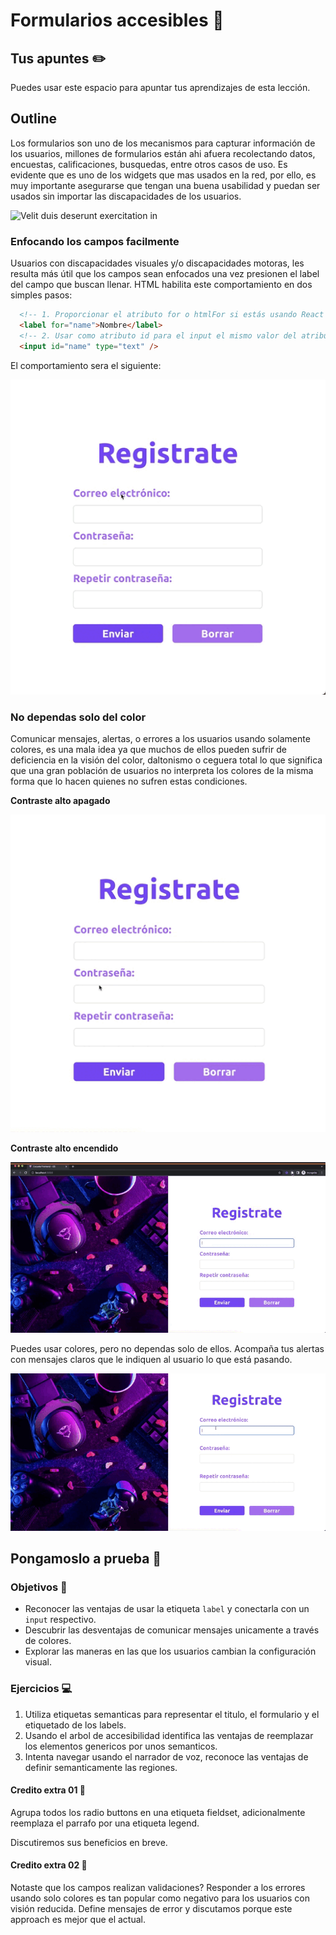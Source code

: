 # Formularios accesibles 📝

## Tus apuntes ✏️

Puedes usar este espacio para apuntar tus aprendizajes de esta lección.


## Outline

Los formularios son uno de los mecanismos para capturar información de los usuarios, millones de formularios están ahi afuera recolectando datos, encuestas, calificaciones, busquedas, entre otros casos de uso. Es evidente que es uno de los widgets que mas usados en la red, por ello, es muy importante asegurarse que tengan una buena usabilidad y puedan ser usados sin importar las discapacidades de los usuarios.

![Velit duis deserunt exercitation in](https://via.placeholder.com/500x500/000/FFF)

### Enfocando los campos facilmente

Usuarios con discapacidades visuales y/o discapacidades motoras, les resulta más útil que los campos sean enfocados una vez presionen el label del campo que buscan llenar. HTML habilita este comportamiento en dos simples pasos:

```html
  <!-- 1. Proporcionar el atributo for o htmlFor si estás usando React para la etiqueta label  -->
  <label for="name">Nombre</label>
  <!-- 2. Usar como atributo id para el input el mismo valor del atributo for usado en el label  -->
  <input id="name" type="text" />
```

El comportamiento sera el siguiente:

![Enfocando los campos de un formulario tocando sus labels](./assets/label-focus.gif)

### No dependas solo del color

Comunicar mensajes, alertas, o errores a los usuarios usando solamente colores, es una mala idea ya que muchos de ellos pueden sufrir de deficiencia en la visión del color, daltonismo o ceguera total lo que significa que una gran población de usuarios no interpreta los colores de la misma forma que lo hacen quienes no sufren estas condiciones.

**Contraste alto apagado**


![Validacion en el campo usando bordes rojos](./assets/validation.gif)

**Contraste alto encendido**


![Validacion en el campo usando bordes rojos con una configuración de alto contraste](./assets/validation-inverted.gif)


Puedes usar colores, pero no dependas solo de ellos. Acompaña tus alertas con mensajes claros que le indiquen al usuario lo que está pasando.

![Validacion en el campo usando bordes rojos y un texto indicando el error](./assets/validation-text.gif)


## Pongamoslo a prueba 💪

### Objetivos 🎯
- Reconocer las ventajas de usar la etiqueta `label` y conectarla con un `input` respectivo.
- Descubrir las desventajas de comunicar mensajes unicamente a través de colores.
- Explorar las maneras en las que los usuarios cambian la configuración visual.

### Ejercicios 💻

1. Utiliza etiquetas semanticas para representar el titulo, el formulario y el etiquetado de los labels.
2. Usando el arbol de accesibilidad identifica las ventajas de reemplazar los elementos genericos por unos semanticos.
3. Intenta navegar usando el narrador de voz, reconoce las ventajas de definir semanticamente las regiones.

#### Credito extra 01 💎

Agrupa todos los radio buttons en una etiqueta fieldset, adicionalmente reemplaza el parrafo por una etiqueta legend.

Discutiremos sus beneficios en breve.

#### Credito extra 02 💎

Notaste que los campos realizan validaciones? Responder a los errores usando solo colores es tan popular como negativo 
para los usuarios con visión reducida. Define mensajes de error y discutamos porque este approach es mejor que el actual.
